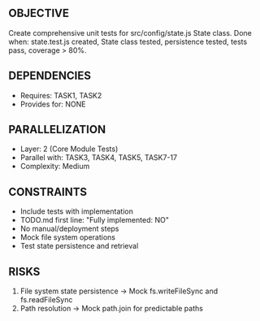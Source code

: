 ## OBJECTIVE
Create comprehensive unit tests for src/config/state.js State class.
Done when: state.test.js created, State class tested, persistence tested, tests pass, coverage > 80%.

## DEPENDENCIES
- Requires: TASK1, TASK2
- Provides for: NONE

## PARALLELIZATION
- Layer: 2 (Core Module Tests)
- Parallel with: TASK3, TASK4, TASK5, TASK7-17
- Complexity: Medium

## CONSTRAINTS
- Include tests with implementation
- TODO.md first line: "Fully implemented: NO"
- No manual/deployment steps
- Mock file system operations
- Test state persistence and retrieval

## RISKS
1. File system state persistence → Mock fs.writeFileSync and fs.readFileSync
2. Path resolution → Mock path.join for predictable paths

